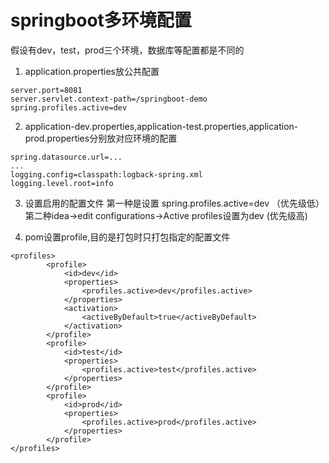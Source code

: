 # springboot多环境配置
假设有dev，test，prod三个环境，数据库等配置都是不同的
1. application.properties放公共配置
```
server.port=8081
server.servlet.context-path=/springboot-demo
spring.profiles.active=dev
```

2. application-dev.properties,application-test.properties,application-prod.properties分别放对应环境的配置
```
spring.datasource.url=...
...
logging.config=classpath:logback-spring.xml
logging.level.root=info
```

3. 设置启用的配置文件
第一种是设置 spring.profiles.active=dev  （优先级低） 
第二种idea->edit configurations->Active profiles设置为dev (优先级高)
   
4. pom设置profile,目的是打包时只打包指定的配置文件
```
<profiles>
        <profile>
            <id>dev</id>
            <properties>
                <profiles.active>dev</profiles.active>
            </properties>
            <activation>
                <activeByDefault>true</activeByDefault>
            </activation>
        </profile>
        <profile>
            <id>test</id>
            <properties>
                <profiles.active>test</profiles.active>
            </properties>
        </profile>
        <profile>
            <id>prod</id>
            <properties>
                <profiles.active>prod</profiles.active>
            </properties>
        </profile>
</profiles>
```
